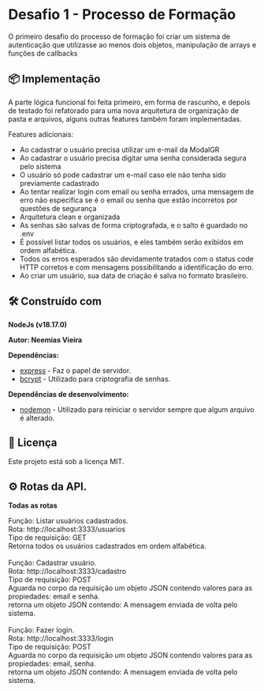 # Desafio 1 - Processo de Formação

O primeiro desafio do processo de formação foi criar um sistema de autenticação que utilizasse ao menos dois objetos, manipulação de arrays e funções de callbacks

## 📦 Implementação

A parte lógica funcional foi feita primeiro, em forma de rascunho, e depois de testado foi refatorado para uma nova arquitetura de organização de pasta e arquivos, alguns outras features também foram implementadas.

Features adicionais:
- Ao cadastrar o usuário precisa utilizar um e-mail da ModalGR
- Ao cadastrar o usuário precisa digitar uma senha considerada segura pelo sistema
- O usuário só pode cadastrar um e-mail caso ele não tenha sido previamente cadastrado
- Ao tentar realizar login com email ou senha errados, uma mensagem de erro não especifica se é o email ou senha que estão incorretos por questões de segurança
- Arquitetura clean e organizada
- As senhas são salvas de forma criptografada, e o salto é guardado no .env
- É possível listar todos os usuários, e eles também serão exibidos em ordem alfabética.
- Todos os erros esperados são devidamente tratados com o status code HTTP corretos e com mensagens possibilitando a identificação do erro.
- Ao criar um usuário, sua data de criação é salva no formato brasileiro.

## 🛠️ Construído com

<strong>NodeJs (v18.17.0)</strong>

<strong>Autor: Neemias Vieira</strong>

<strong>Dependências:</strong>

* [express](https://www.npmjs.com/package/express) - Faz o papel de servidor.
* [bcrypt](https://www.npmjs.com/package/bcrypt) - Utilizado para criptografia de senhas.

<strong>Dependências de desenvolvimento:</strong>

* [nodemon](https://www.npmjs.com/package/nodemon) - Utilizado para reiniciar o servidor sempre que algum arquivo é alterado.


## 📄 Licença

Este projeto está sob a licença MIT.

## ⚙️ Rotas da API.

<strong>Todas as rotas</strong>

Função: Listar usuários cadastrados.<br>
Rota: http://localhost:3333/usuarios<br>
Tipo de requisição: GET<br>
Retorna todos os usuários cadastrados em ordem alfabética.<br>
<br>
Função: Cadastrar usuário.<br>
Rota: http://localhost:3333/cadastro<br>
Tipo de requisição: POST<br>
Aguarda no corpo da requisição um objeto JSON contendo valores para as propiedades: email e senha.<br>
retorna um objeto JSON contendo: A mensagem enviada de volta pelo sistema.<br>
<br>
Função: Fazer login.<br>
Rota: http://localhost:3333/login<br>
Tipo de requisição: POST<br>
Aguarda no corpo da requisição um objeto JSON contendo valores para as propiedades: email, senha.<br>
retorna um objeto JSON contendo: A mensagem enviada de volta pelo sistema.<br>
<br>
